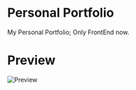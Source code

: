 # Personal Portfolio 
My Personal Portfolio; Only FrontEnd now.

# Preview
![Preview](https://user-images.githubusercontent.com/55328925/211640115-2e12702b-bdd8-4f60-a210-ddfc91a215d0.png)
